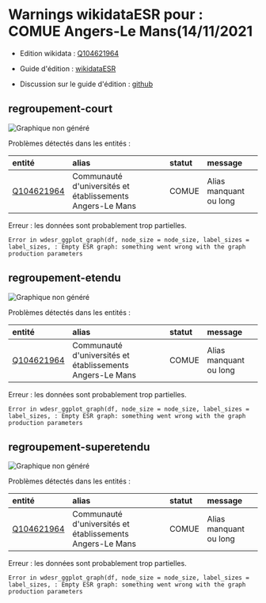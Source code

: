 Warnings wikidataESR pour : COMUE Angers-Le Mans(14/11/2021
================

- Edition wikidata : [Q104621964](https://www.wikidata.org/wiki/Q104621964)
- Guide d'édition : [wikidataESR](https://github.com/cpesr/wikidataESR/)

- Discussion sur le guide d'édition : [github](https://github.com/cpesr/wikidataESR/issues)



## regroupement-court 

![Graphique non généré](Q104621964-regroupement-court.png) 

Problèmes détectés dans les entités :

|entité                                                 |alias                                                     |statut |message                |
|:------------------------------------------------------|:---------------------------------------------------------|:------|:----------------------|
|[Q104621964](https://www.wikidata.org/wiki/Q104621964) |Communauté d'universités et établissements Angers-Le Mans |COMUE  |Alias manquant ou long |

 


Erreur : les données sont probablement trop partielles.
```
Error in wdesr_ggplot_graph(df, node_size = node_size, label_sizes = label_sizes, : Empty ESR graph: something went wrong with the graph production parameters

``` 



## regroupement-etendu 

![Graphique non généré](Q104621964-regroupement-etendu.png) 

Problèmes détectés dans les entités :

|entité                                                 |alias                                                     |statut |message                |
|:------------------------------------------------------|:---------------------------------------------------------|:------|:----------------------|
|[Q104621964](https://www.wikidata.org/wiki/Q104621964) |Communauté d'universités et établissements Angers-Le Mans |COMUE  |Alias manquant ou long |

 


Erreur : les données sont probablement trop partielles.
```
Error in wdesr_ggplot_graph(df, node_size = node_size, label_sizes = label_sizes, : Empty ESR graph: something went wrong with the graph production parameters

``` 



## regroupement-superetendu 

![Graphique non généré](Q104621964-regroupement-superetendu.png) 

Problèmes détectés dans les entités :

|entité                                                 |alias                                                     |statut |message                |
|:------------------------------------------------------|:---------------------------------------------------------|:------|:----------------------|
|[Q104621964](https://www.wikidata.org/wiki/Q104621964) |Communauté d'universités et établissements Angers-Le Mans |COMUE  |Alias manquant ou long |

 


Erreur : les données sont probablement trop partielles.
```
Error in wdesr_ggplot_graph(df, node_size = node_size, label_sizes = label_sizes, : Empty ESR graph: something went wrong with the graph production parameters

``` 

